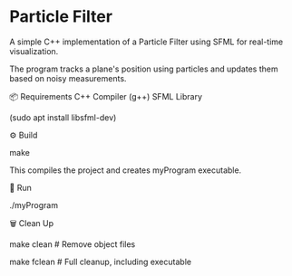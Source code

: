 # Particle Filter
A simple C++ implementation of a Particle Filter using SFML for real-time visualization.

The program tracks a plane's position using particles and updates them based on noisy measurements.

📦 Requirements
C++ Compiler (g++)
SFML Library 

(sudo apt install libsfml-dev)

⚙️ Build

make

This compiles the project and creates myProgram executable.

🚀 Run


./myProgram

🗑️ Clean Up

make clean   # Remove object files

make fclean  # Full cleanup, including executable



